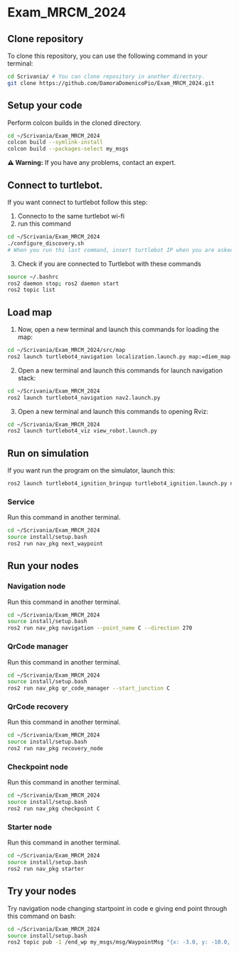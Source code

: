 # Exam_MRCM_2024

## Clone repository

To clone this repository, you can use the following command in your terminal:
```bash
cd Scrivania/ # You can clone repository in another directory.
git clone https://github.com/DamoraDomenicoPio/Exam_MRCM_2024.git
```

## Setup your code

Perform colcon builds in the cloned directory.
```sh
cd ~/Scrivania/Exam_MRCM_2024
colcon build --symlink-install
colcon build --packages-select my_msgs
```

**⚠️ Warning:** If you have any problems, contact an expert.

## Connect to turtlebot.

If you want connect to turtlebot follow this step:
1. Connecto to the same turtlebot wi-fi
2. run this command
```sh
cd ~/Scrivania/Exam_MRCM_2024
./configure_discovery.sh
# When you run thi last command, insert turtlebot IP when you are asked to enter "RPi4 IP address". Press ENTER for the other requests.
```

3. Check if you are connected to Turtlebot with these commands
```sh
source ~/.bashrc
ros2 daemon stop; ros2 daemon start
ros2 topic list
```

## Load map
1. Now, open a new terminal and launch this commands for loading the map:
```sh
cd ~/Scrivania/Exam_MRCM_2024/src/map
ros2 launch turtlebot4_navigation localization.launch.py map:=diem_map.yaml
```

2. Open a new terminal and launch this commands for launch navigation stack:
```sh
cd ~/Scrivania/Exam_MRCM_2024
ros2 launch turtlebot4_navigation nav2.launch.py
```

3. Open a new terminal and launch this commands to opening Rviz:
```sh
cd ~/Scrivania/Exam_MRCM_2024
ros2 launch turtlebot4_viz view_robot.launch.py
```

## Run on simulation
If you want run the program on the simulator, launch this:
```sh
ros2 launch turtlebot4_ignition_bringup turtlebot4_ignition.launch.py nav2:=true slam:=false localization:=true rviz:=true
```

### Service
Run this command in another terminal.
```sh
cd ~/Scrivania/Exam_MRCM_2024
source install/setup.bash
ros2 run nav_pkg next_waypoint
```

## Run your nodes
### Navigation node
Run this command in another terminal.
```sh
cd ~/Scrivania/Exam_MRCM_2024
source install/setup.bash
ros2 run nav_pkg navigation --point_name C --direction 270
```

### QrCode manager
Run this command in another terminal.
```sh
cd ~/Scrivania/Exam_MRCM_2024
source install/setup.bash
ros2 run nav_pkg qr_code_manager --start_junction C
```

### QrCode recovery
Run this command in another terminal.
```sh
cd ~/Scrivania/Exam_MRCM_2024
source install/setup.bash
ros2 run nav_pkg recovery_node
```

### Checkpoint node
Run this command in another terminal.
```sh
cd ~/Scrivania/Exam_MRCM_2024
source install/setup.bash
ros2 run nav_pkg checkpoint C
```

### Starter node
Run this command in another terminal.
```sh
cd ~/Scrivania/Exam_MRCM_2024
source install/setup.bash
ros2 run nav_pkg starter
```

## Try your nodes

Try navigation node changing startpoint in code e giving end point through this command on bash:
```sh
cd ~/Scrivania/Exam_MRCM_2024
source install/setup.bash
ros2 topic pub -1 /end_wp my_msgs/msg/WaypointMsg "{x: -3.0, y: -10.0, direction: 270}"
```